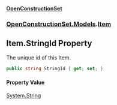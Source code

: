 #### [OpenConstructionSet](index.md 'index')
### [OpenConstructionSet.Models](index.md#OpenConstructionSet_Models 'OpenConstructionSet.Models').[Item](Z9pYmp3jhG_PhNCQ0nlOeg.md 'OpenConstructionSet.Models.Item')
## Item.StringId Property
The unique id of this Item.  
```csharp
public string StringId { get; set; }
```
#### Property Value
[System.String](https://docs.microsoft.com/en-us/dotnet/api/System.String 'System.String')
